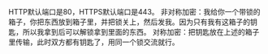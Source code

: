 HTTP默认端口是80，HTTPS默认端口是443。
非对称加密：我给你一个带锁的箱子，你把东西放到箱子里，并把锁关上，然后发我。因为只有我有这箱子的钥匙，所以我拿到后可以解锁拿到里面的东西。
对称加密：把钥匙放在上述的箱子里传输，此时双方都有钥匙了，用同一个锁交流就行。